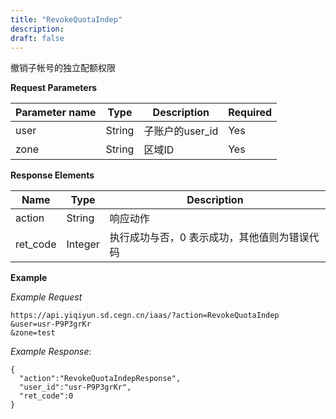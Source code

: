 ```yaml
---
title: "RevokeQuotaIndep"
description: 
draft: false
---
```




撤销子帐号的独立配额权限

**Request Parameters**

| Parameter name | Type | Description | Required |
| --- | --- | --- | --- |
| user | String | 子账户的user_id | Yes |
| zone | String | 区域ID | Yes |

**Response Elements**

| Name | Type | Description |
| --- | --- | --- |
| action | String | 响应动作 |
| ret_code | Integer | 执行成功与否，0 表示成功，其他值则为错误代码 |

**Example**

_Example Request_

```
https://api.yiqiyun.sd.cegn.cn/iaas/?action=RevokeQuotaIndep
&user=usr-P9P3grKr
&zone=test
```

_Example Response_:

```
{
  "action":"RevokeQuotaIndepResponse",
  "user_id":"usr-P9P3grKr",
  "ret_code":0
}
```
